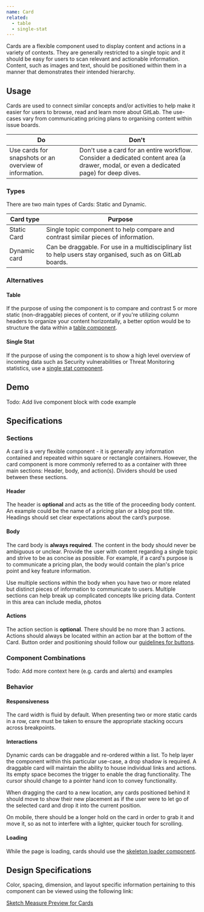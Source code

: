 ```yaml
---
name: Card
related:
  - table
  - single-stat
---
```


Cards are a flexible component used to display content and actions in a variety of contexts. They are generally restricted to a single topic and it should be easy for users to scan relevant and actionable information. Content, such as images and text, should be positioned within them in a manner that demonstrates their intended hierarchy.

## Usage

Cards are used to connect similar concepts and/or activities to help make it easier for users to browse, read and learn more about GitLab. The use-cases vary from communicating pricing plans to organising content within issue boards.

| Do | Don't |
| --- | --- |
| Use cards for snapshots or an overview of information. | Don't use a card for an entire workflow. Consider a dedicated content area (a drawer, modal, or even a dedicated page) for deep dives. |

### Types

There are two main types of Cards: Static and Dynamic.

| Card type | Purpose |
| --- | --- |
| Static Card | Single topic component to help compare and contrast similar pieces of information. |
| Dynamic card | Can be draggable. For use in a multidisciplinary list to help users stay organised, such as on GitLab boards. |

### Alternatives

#### Table

If the purpose of using the component is to compare and contrast 5 or more static (non-draggable) pieces of content, or if you're utilizing column headers to organize your content horizontally, a better option would be to structure the data within a [table component](/contents/components/table).

#### Single Stat

If the purpose of using the component is to show a high level overview of incoming data such as Security vulnerabilities or Threat Monitoring statistics, use a [single stat component](/contents/components/single-stat).

## Demo

Todo: Add live component block with code example

## Specifications

### Sections

A card is a very flexible component - it is generally any information contained and repeated within square or rectangle containers. However, the card component is more commonly referred to as a container with three main sections: Header, body, and action(s). Dividers should be used between these sections.

#### Header

The header is **optional** and acts as the title of the proceeding body content. An example could be the name of a pricing plan or a blog post title. Headings should set clear expectations about the card’s purpose.

#### Body

The card body is **always required**. The content in the body should never be ambiguous or unclear. Provide the user with content regarding a single topic and strive to be as concise as possible. For example, if a card's purpose is to communicate a pricing plan, the body would contain the plan's price point and key feature information. 

Use multiple sections within the body when you have two or more related but distinct pieces of information to communicate to users. Multiple sections can help break up complicated concepts like pricing data. Content in this area can include media, photos

#### Actions

The action section is **optional**. There should be no more than 3 actions. Actions should always be located within an action bar at the bottom of the Card. Button order and positioning should follow our [guidelines for buttons](/components/buttons).

### Component Combinations

Todo: Add more context here (e.g. cards and alerts) and examples

### Behavior

#### Responsiveness

The card width is fluid by default. When presenting two or more static cards in a row, care must be taken to ensure the appropriate stacking occurs across breakpoints.

#### Interactions

Dynamic cards can be draggable and re-ordered within a list. To help layer the component within this particular use-case, a drop shadow is required. A draggable card will maintain the ability to house individual links and actions. Its empty space becomes the trigger to enable the drag functionality. The cursor should change to a pointer hand icon to convey functionality. 

When dragging the card to a new location, any cards positioned behind it should move to show their new placement as if the user were to let go of the selected card and drop it into the current position.

On mobile, there should be a longer hold on the card in order to grab it and move it, so as not to interfere with a lighter, quicker touch for scrolling.

#### Loading

While the page is loading, cards should use the [skeleton loader component](/components/skeleton-loader).

## Design Specifications

Color, spacing, dimension, and layout specific information pertaining to this component can be viewed using the following link:

[Sketch Measure Preview for Cards](https://hosted/becka/#433-define-design-for-card-component)

